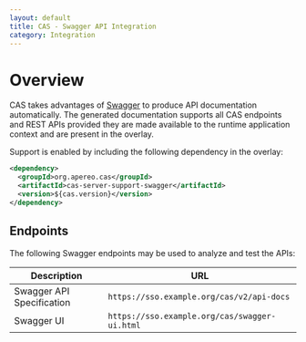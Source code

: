 ```yaml
---
layout: default
title: CAS - Swagger API Integration
category: Integration
---
```


# Overview

CAS takes advantages of [Swagger](https://swagger.io/) to produce API documentation automatically. 
The generated documentation supports all CAS endpoints and REST APIs provided they are made available to the runtime 
application context and are present in the overlay. 

Support is enabled by including the following dependency in the overlay:

```xml
<dependency>
  <groupId>org.apereo.cas</groupId>
  <artifactId>cas-server-support-swagger</artifactId>
  <version>${cas.version}</version>
</dependency>
```

## Endpoints

The following Swagger endpoints may be used to analyze and test the APIs: 

| Description                 | URL              
|-----------------------------|-------------------------------------------------
| Swagger API Specification   | `https://sso.example.org/cas/v2/api-docs`       
| Swagger UI                  | `https://sso.example.org/cas/swagger-ui.html`       

